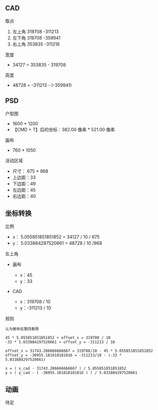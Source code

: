 
## CAD

取点    

 1. 左上角  319708   -311213
 2. 左下角  319708   -359941
 3. 右上角  353835   -311216

宽度

 * 34127 = 353835 - 319708

高度

 * 48728 = -311213 - (-359941) 

## PSD

户型图

 * 1600 * 1200
 * 【CMD + T】后的坐标：382.00 像素 * 521.00 像素 

画布

 * 760 * 1050

活动区域

 * 尺寸： 675 * 968
 * 上边距：33
 * 下边距：49
 * 左边距：45
 * 右边距：40
 
## 坐标转换

比例

 * x： 5.055851851851852 = 34127 / 10 / 675
 * y： 5.033884297520661 = 48728 / 10 /968
 
左上角

 * 画布
    * x：45 
    * y：33
    
 * CAD
    * x：319708 / 10
    * y：-311213 / 10
    
规则
    
    认为画布在第四象限
    
    45 * 5.055851851851852 + offset_x = 319708 / 10
    -33 * 5.033884297520661 + offset_y = -311213 / 10
    
    offset_x = 31743.286666666667 = 319708/10 - 45 * 5.055851851851852
    offset_y = -30955.181818181816 = -311213/10 - (-33 * 5.033884297520661)
    
    x = ( x_cad - 31743.286666666667 ) / 5.055851851851852
    y = ( y_cad - ( -30955.181818181816 ) ) / 5.033884297520661
    
## 动画

待定